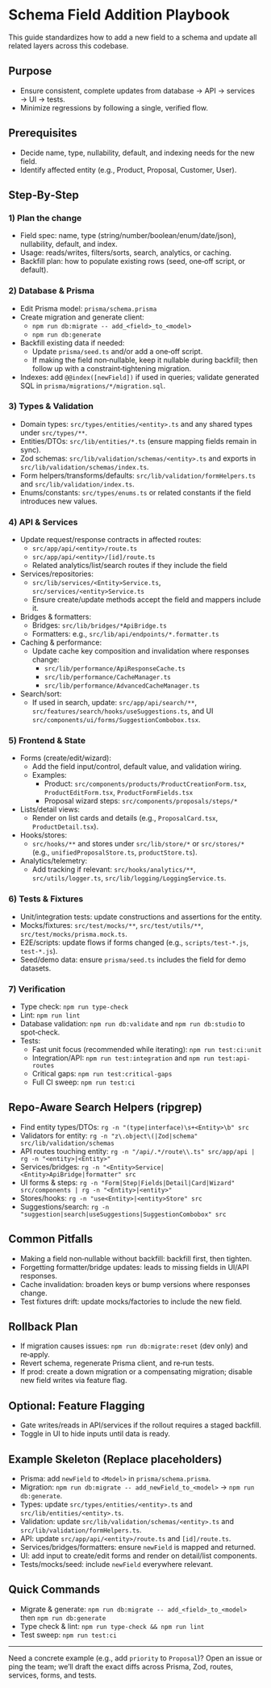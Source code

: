 # Schema Field Addition Playbook

This guide standardizes how to add a new field to a schema and update all related layers across this codebase.

## Purpose
- Ensure consistent, complete updates from database → API → services → UI → tests.
- Minimize regressions by following a single, verified flow.

## Prerequisites
- Decide name, type, nullability, default, and indexing needs for the new field.
- Identify affected entity (e.g., Product, Proposal, Customer, User).

## Step‑By‑Step

### 1) Plan the change
- Field spec: name, type (string/number/boolean/enum/date/json), nullability, default, and index.
- Usage: reads/writes, filters/sorts, search, analytics, or caching.
- Backfill plan: how to populate existing rows (seed, one‑off script, or default).

### 2) Database & Prisma
- Edit Prisma model: `prisma/schema.prisma`
- Create migration and generate client:
  - `npm run db:migrate -- add_<field>_to_<model>`
  - `npm run db:generate`
- Backfill existing data if needed:
  - Update `prisma/seed.ts` and/or add a one‑off script.
  - If making the field non‑nullable, keep it nullable during backfill; then follow up with a constraint‑tightening migration.
- Indexes: add `@@index([newField])` if used in queries; validate generated SQL in `prisma/migrations/*/migration.sql`.

### 3) Types & Validation
- Domain types: `src/types/entities/<entity>.ts` and any shared types under `src/types/**`.
- Entities/DTOs: `src/lib/entities/*.ts` (ensure mapping fields remain in sync).
- Zod schemas: `src/lib/validation/schemas/<entity>.ts` and exports in `src/lib/validation/schemas/index.ts`.
- Form helpers/transforms/defaults: `src/lib/validation/formHelpers.ts` and `src/lib/validation/index.ts`.
- Enums/constants: `src/types/enums.ts` or related constants if the field introduces new values.

### 4) API & Services
- Update request/response contracts in affected routes:
  - `src/app/api/<entity>/route.ts`
  - `src/app/api/<entity>/[id]/route.ts`
  - Related analytics/list/search routes if they include the field
- Services/repositories:
  - `src/lib/services/<Entity>Service.ts`, `src/services/<entity>Service.ts`
  - Ensure create/update methods accept the field and mappers include it.
- Bridges & formatters:
  - Bridges: `src/lib/bridges/*ApiBridge.ts`
  - Formatters: e.g., `src/lib/api/endpoints/*.formatter.ts`
- Caching & performance:
  - Update cache key composition and invalidation where responses change:
    - `src/lib/performance/ApiResponseCache.ts`
    - `src/lib/performance/CacheManager.ts`
    - `src/lib/performance/AdvancedCacheManager.ts`
- Search/sort:
  - If used in search, update: `src/app/api/search/**`, `src/features/search/hooks/useSuggestions.ts`, and UI `src/components/ui/forms/SuggestionCombobox.tsx`.

### 5) Frontend & State
- Forms (create/edit/wizard):
  - Add the field input/control, default value, and validation wiring.
  - Examples:
    - Product: `src/components/products/ProductCreationForm.tsx`, `ProductEditForm.tsx`, `ProductFormFields.tsx`
    - Proposal wizard steps: `src/components/proposals/steps/*`
- Lists/detail views:
  - Render on list cards and details (e.g., `ProposalCard.tsx`, `ProductDetail.tsx`).
- Hooks/stores:
  - `src/hooks/**` and stores under `src/lib/store/*` or `src/stores/*` (e.g., `unifiedProposalStore.ts`, `productStore.ts`).
- Analytics/telemetry:
  - Add tracking if relevant: `src/hooks/analytics/**`, `src/utils/logger.ts`, `src/lib/logging/LoggingService.ts`.

### 6) Tests & Fixtures
- Unit/integration tests: update constructions and assertions for the entity.
- Mocks/fixtures: `src/test/mocks/**`, `src/test/utils/**`, `src/test/mocks/prisma.mock.ts`.
- E2E/scripts: update flows if forms changed (e.g., `scripts/test-*.js`, `test-*.js`).
- Seed/demo data: ensure `prisma/seed.ts` includes the field for demo datasets.

### 7) Verification
- Type check: `npm run type-check`
- Lint: `npm run lint`
- Database validation: `npm run db:validate` and `npm run db:studio` to spot‑check.
- Tests:
  - Fast unit focus (recommended while iterating): `npm run test:ci:unit`
  - Integration/API: `npm run test:integration` and `npm run test:api-routes`
  - Critical gaps: `npm run test:critical-gaps`
  - Full CI sweep: `npm run test:ci`

## Repo‑Aware Search Helpers (ripgrep)
- Find entity types/DTOs: `rg -n "(type|interface)\s+<Entity>\b" src`
- Validators for entity: `rg -n "z\.object\(|Zod|schema" src/lib/validation/schemas`
- API routes touching entity: `rg -n "/api/.*/route\\.ts" src/app/api | rg -n "<entity>|<Entity>"`
- Services/bridges: `rg -n "<Entity>Service|<Entity>ApiBridge|formatter" src`
- UI forms & steps: `rg -n "Form|Step|Fields|Detail|Card|Wizard" src/components | rg -n "<Entity>|<entity>"`
- Stores/hooks: `rg -n "use<Entity>|<entity>Store" src`
- Suggestions/search: `rg -n "suggestion|search|useSuggestions|SuggestionCombobox" src`

## Common Pitfalls
- Making a field non‑nullable without backfill: backfill first, then tighten.
- Forgetting formatter/bridge updates: leads to missing fields in UI/API responses.
- Cache invalidation: broaden keys or bump versions where responses change.
- Test fixtures drift: update mocks/factories to include the new field.

## Rollback Plan
- If migration causes issues: `npm run db:migrate:reset` (dev only) and re‑apply.
- Revert schema, regenerate Prisma client, and re‑run tests.
- If prod: create a down migration or a compensating migration; disable new field writes via feature flag.

## Optional: Feature Flagging
- Gate writes/reads in API/services if the rollout requires a staged backfill.
- Toggle in UI to hide inputs until data is ready.

## Example Skeleton (Replace placeholders)
- Prisma: add `newField` to `<Model>` in `prisma/schema.prisma`.
- Migration: `npm run db:migrate -- add_newField_to_<model>` → `npm run db:generate`.
- Types: update `src/types/entities/<entity>.ts` and `src/lib/entities/<entity>.ts`.
- Validation: update `src/lib/validation/schemas/<entity>.ts` and `src/lib/validation/formHelpers.ts`.
- API: update `src/app/api/<entity>/route.ts` and `[id]/route.ts`.
- Services/bridges/formatters: ensure `newField` is mapped and returned.
- UI: add input to create/edit forms and render on detail/list components.
- Tests/mocks/seed: include `newField` everywhere relevant.

## Quick Commands
- Migrate & generate: `npm run db:migrate -- add_<field>_to_<model>` then `npm run db:generate`
- Type check & lint: `npm run type-check && npm run lint`
- Test sweep: `npm run test:ci`

---

Need a concrete example (e.g., add `priority` to `Proposal`)? Open an issue or ping the team; we’ll draft the exact diffs across Prisma, Zod, routes, services, forms, and tests.

